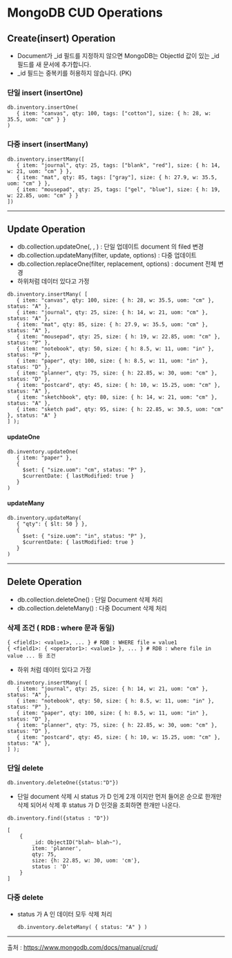 # MongoDB CUD Operations

## Create(insert) Operation

-   Document가 \_id 필드를 지정하지 않으면 MongoDB는 ObjectId 값이 있는 \_id 필드를 새 문서에 추가합니다.
-   \_id 필드는 중복키를 허용하지 않습니다. (PK)

### 단일 insert (insertOne)

```
db.inventory.insertOne(
   { item: "canvas", qty: 100, tags: ["cotton"], size: { h: 28, w: 35.5, uom: "cm" } }
)
```

### 다중 insert (insertMany)

```
db.inventory.insertMany([
   { item: "journal", qty: 25, tags: ["blank", "red"], size: { h: 14, w: 21, uom: "cm" } },
   { item: "mat", qty: 85, tags: ["gray"], size: { h: 27.9, w: 35.5, uom: "cm" } },
   { item: "mousepad", qty: 25, tags: ["gel", "blue"], size: { h: 19, w: 22.85, uom: "cm" } }
])
```

---

## Update Operation

-   db.collection.updateOne(, , ) : 단일 업데이트 document 의 filed 변경
-   db.collection.updateMany(filter, update, options) : 다중 업데이트
-   db.collection.replaceOne(filter, replacement, options) : document 전체 변경
-   하위처럼 데이터 있다고 가정

```
db.inventory.insertMany( [
   { item: "canvas", qty: 100, size: { h: 28, w: 35.5, uom: "cm" }, status: "A" },
   { item: "journal", qty: 25, size: { h: 14, w: 21, uom: "cm" }, status: "A" },
   { item: "mat", qty: 85, size: { h: 27.9, w: 35.5, uom: "cm" }, status: "A" },
   { item: "mousepad", qty: 25, size: { h: 19, w: 22.85, uom: "cm" }, status: "P" },
   { item: "notebook", qty: 50, size: { h: 8.5, w: 11, uom: "in" }, status: "P" },
   { item: "paper", qty: 100, size: { h: 8.5, w: 11, uom: "in" }, status: "D" },
   { item: "planner", qty: 75, size: { h: 22.85, w: 30, uom: "cm" }, status: "D" },
   { item: "postcard", qty: 45, size: { h: 10, w: 15.25, uom: "cm" }, status: "A" },
   { item: "sketchbook", qty: 80, size: { h: 14, w: 21, uom: "cm" }, status: "A" },
   { item: "sketch pad", qty: 95, size: { h: 22.85, w: 30.5, uom: "cm" }, status: "A" }
] );
```

#### updateOne

```
db.inventory.updateOne(
   { item: "paper" },
   {
     $set: { "size.uom": "cm", status: "P" },
     $currentDate: { lastModified: true }
   }
)
```

#### updateMany

```
db.inventory.updateMany(
   { "qty": { $lt: 50 } },
   {
     $set: { "size.uom": "in", status: "P" },
     $currentDate: { lastModified: true }
   }
)
```

---

## Delete Operation

-   db.collection.deleteOne() : 단일 Document 삭제 처리
-   db.collection.deleteMany() : 다중 Document 삭제 처리

### 삭제 조건 ( RDB : where 문과 동일)

```
{ <field1>: <value1>, ... } # RDB : WHERE file = value1
{ <field1>: { <operator1>: <value1> }, ... } # RDB : where file in value ... 등 조건
```

-   하위 처럼 데이터 있다고 가정

```
db.inventory.insertMany( [
   { item: "journal", qty: 25, size: { h: 14, w: 21, uom: "cm" }, status: "A" },
   { item: "notebook", qty: 50, size: { h: 8.5, w: 11, uom: "in" }, status: "P" },
   { item: "paper", qty: 100, size: { h: 8.5, w: 11, uom: "in" }, status: "D" },
   { item: "planner", qty: 75, size: { h: 22.85, w: 30, uom: "cm" }, status: "D" },
   { item: "postcard", qty: 45, size: { h: 10, w: 15.25, uom: "cm" }, status: "A" },
] );
```

### 단일 delete

```
db.inventory.deleteOne({status:"D"})
```

-   단일 document 삭제 시 status 가 D 인게 2개 이지만 먼저 들어온 순으로 한개만 삭제 되어서 삭제 후 status 가 D 인것을 조회하면 한개만 나온다.

```
db.inventory.find({status : "D"})

[
    {
        _id: ObjectID("blah~ blah~"),
        item: 'planner',
        qty: 75,
        size: {h: 22.85, w: 30, uom: 'cm'},
        status : 'D'
    }
]
```

### 다중 delete

-   status 가 A 인 데이터 모두 삭제 처리

    ```
    db.inventory.deleteMany( { status: "A" } )
    ```
    
---
출처 : https://www.mongodb.com/docs/manual/crud/